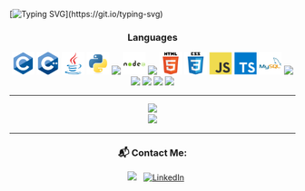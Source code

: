 

[![Typing SVG](https://readme-typing-svg.herokuapp.com?font=Yanone+Kaffeesatz&color=40cfcd&size=64&center=true&vCenter=true&width=1000&height=200&lines=Hi+%F0%9F%91%8B%2C+I'm+Harsh%2C;A+passionate+full+stack+developer+from+India.)](https://git.io/typing-svg)


<h3 align="center" style="color=#40cfcd;">Languages</h3>
<div align="center">
<code><img height="40" src="https://raw.githubusercontent.com/devicons/devicon/master/icons/c/c-original.svg"></code>
<code><img height="40" src="https://raw.githubusercontent.com/devicons/devicon/master/icons/cplusplus/cplusplus-original.svg"></code>
<code><img height="40" src="https://raw.githubusercontent.com/devicons/devicon/master/icons/java/java-original.svg"></code>
<code><img height="40" src="https://raw.githubusercontent.com/devicons/devicon/master/icons/python/python-original.svg"></code>
<code><img height="40" src="https://angular.io/assets/images/logos/angular/angular.svg"></code>
<code><img height="40" src="https://raw.githubusercontent.com/devicons/devicon/master/icons/nodejs/nodejs-original-wordmark.svg"></code>
<code><img height="40" src="https://www.vectorlogo.zone/logos/springio/springio-icon.svg"></code>
<code><img height="40" src="https://raw.githubusercontent.com/devicons/devicon/master/icons/html5/html5-original-wordmark.svg"></code>
<code><img height="40" src="https://raw.githubusercontent.com/devicons/devicon/master/icons/css3/css3-original-wordmark.svg"></code>
<code><img height="40" src="https://raw.githubusercontent.com/devicons/devicon/master/icons/javascript/javascript-original.svg"></code>
<code><img height="40" src="https://raw.githubusercontent.com/devicons/devicon/master/icons/typescript/typescript-original.svg"></code>
<code><img height="40" src="https://raw.githubusercontent.com/devicons/devicon/master/icons/mysql/mysql-original-wordmark.svg"></code>
<code><img height="40" src="https://cdn.worldvectorlogo.com/logos/mongodb-icon-1.svg"></code>
<code><img height="40" src="https://www.vectorlogo.zone/logos/git-scm/git-scm-icon.svg"></code>
<code><img height="40" src="https://cdn.worldvectorlogo.com/logos/electronjs.svg"></code>
 <code><img height="40" src="http://i.imgur.com/pcjwzVl.png"></code>
 <code><img height="40" src="https://www.svgrepo.com/show/331370/docker.svg"></code>
</div>
<hr>





<p align="center">
 <a href="https://git.io/streak-stats">
    <img src="http://github-readme-streak-stats.herokuapp.com?user=Harsh4999&theme=react&background=0d1117&border=666">
  </a>
  <br>
  <a href="https://github.com/warunicorn19/github-readme-activity-graph">
    <img src="https://activity-graph.herokuapp.com/graph?username=Harsh4999&theme=react-dark&hide_border=true">
  </a>
</p>

<hr>
 <h3 align = "center">📬 Contact Me:</h3>
<p align='middle'>
&nbsp;&nbsp;
<a href="https://twitter.com/Harsh49999?t=4hXUDy1ftRR_NZz3EUulqw&s=09"><img height="40" src="https://img.icons8.com/office/40/000000/twitter.png"/></a>&nbsp;&nbsp;
<a href="https://www.linkedin.com/in/harsh-trivedi-ba0752144/"><img alt="LinkedIn" height="40" width="40" src="https://img.icons8.com/ultraviolet/40/000000/linkedin.png"/></a>



</p>                   


